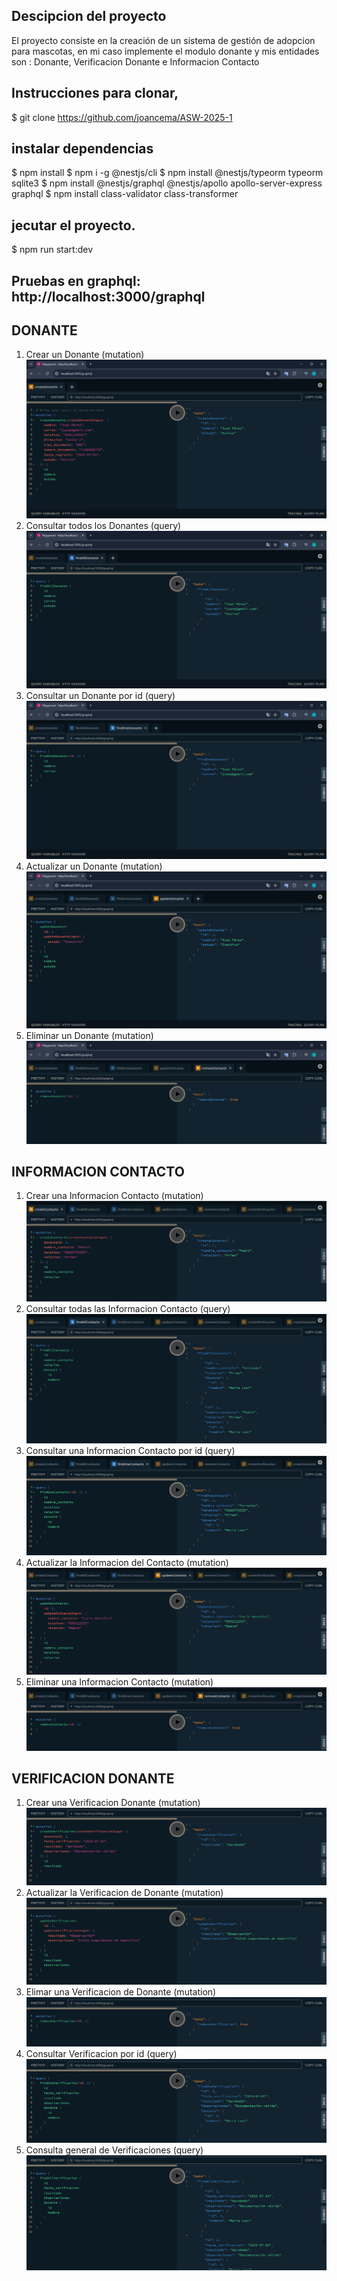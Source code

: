 ## Descipcion del proyecto
El proyecto consiste en la creación de un sistema de gestión de adopcion para mascotas, en mi caso implemente el modulo donante y mis entidades son : Donante, Verificacion Donante e Informacion Contacto

## Instrucciones para clonar, 
$ git clone https://github.com/joancema/ASW-2025-1 

## instalar dependencias 
$ npm install
$ npm i -g @nestjs/cli
$ npm install @nestjs/typeorm typeorm sqlite3 
$ npm install @nestjs/graphql @nestjs/apollo apollo-server-express graphql
$ npm install class-validator class-transformer

## jecutar el proyecto.
$ npm run start:dev

## Pruebas en graphql: http://localhost:3000/graphql
## DONANTE 
1. Crear un Donante (mutation)
![alt text](./donaciones_graphql/imagenes/image.png)
2. Consultar todos los Donantes (query)
![alt text](./donaciones_graphql/imagenes/image-1.png)
3. Consultar un Donante por id (query)
![alt text](./donaciones_graphql/imagenes/image-2.png)
4. Actualizar un Donante (mutation)
![alt text](./donaciones_graphql/imagenes/image-3.png)
5. Eliminar un Donante (mutation)
![alt text](./donaciones_graphql/imagenes/image-4.png)

## INFORMACION CONTACTO
1. Crear una Informacion Contacto (mutation)
![alt text](./donaciones_graphql/imagenes/image-5.png)
2. Consultar todas las Informacion Contacto (query)
![alt text](./donaciones_graphql/imagenes/image-6.png)
3. Consultar una Informacion Contacto por id (query)
![alt text](./donaciones_graphql/imagenes/image-7.png)
4. Actualizar la Informacion del Contacto (mutation)
![alt text](./donaciones_graphql/imagenes/image-8.png)
5. Eliminar una Informacion Contacto (mutation)
![alt text](./donaciones_graphql/imagenes/image-9.png)

## VERIFICACION DONANTE
1. Crear una Verificacion Donante (mutation)
![alt text](./donaciones_graphql/imagenes/image-10.png)
2. Actualizar la Verificacion de Donante (mutation)
![alt text](./donaciones_graphql/imagenes/image-11.png)
3. Elimar una Verificacion de Donante (mutation)
![alt text](./donaciones_graphql/imagenes/image-12.png)
4. Consultar Verificacion por id (query)
![alt text](./donaciones_graphql/imagenes/image-13.png)
5. Consulta general de Verificaciones (query)
![alt text](./donaciones_graphql/imagenes/image-14.png)